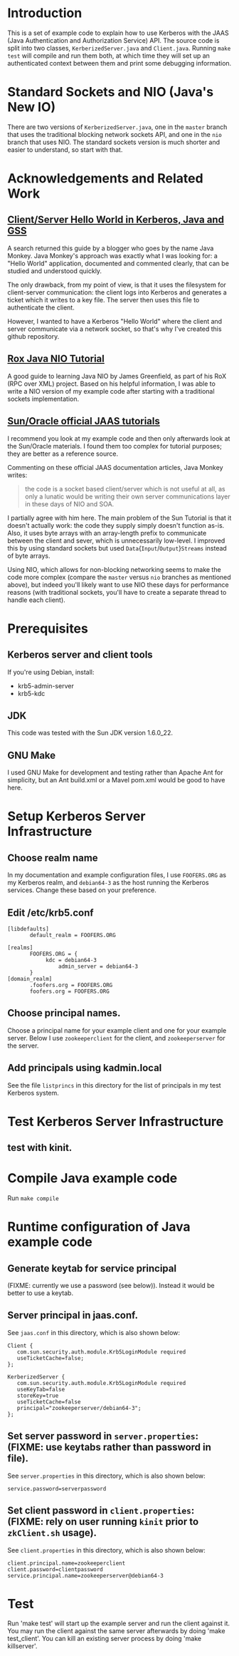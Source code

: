 # Introduction

This is a set of example code to explain how to use Kerberos with the
JAAS (Java Authentication and Authorization Service) API. The source
code is split into two classes, `KerberizedServer.java` and
`Client.java`. Running `make test` will compile and run them both, at
which time they will set up an authenticated context between them and
print some debugging information.

# Standard Sockets and NIO (Java's New IO)

There are two versions of `KerberizedServer.java`, one in the `master`
branch that uses the traditional blocking network sockets API, and one
in the `nio` branch that uses NIO. The standard sockets version is
much shorter and easier to understand, so start with that.

# Acknowledgements and Related Work

## [Client/Server Hello World in Kerberos, Java and GSS](http://thejavamonkey.blogspot.com/2008/04/clientserver-hello-world-in-kerberos.html)

A search returned this guide by a blogger who goes by the name Java
Monkey. Java Monkey's approach was exactly what I was looking for:
a "Hello World" application, documented and commented clearly, that
can be studied and understood quickly.

The only drawback, from my point of view, is that it uses the
filesystem for client-server communication: the client logs into
Kerberos and generates a ticket which it writes to a key file. The
server then uses this file to authenticate the client.

However, I wanted to have a Kerberos "Hello World" where the client
and server communicate via a network socket, so that's why I've
created this github repository.

## [Rox Java NIO Tutorial](http://rox-xmlrpc.sourceforge.net/niotut/)

A good guide to learning Java NIO by James Greenfield, as part of his
RoX (RPC over XML) project. Based on his helpful information, I was
able to write a NIO version of my example code after starting with a
traditional sockets implementation.

## [Sun/Oracle official JAAS tutorials](http://java.sun.com/j2se/1.5.0/docs/guide/security/jgss/tutorials/index.html)

I recommend you look at my example code and then only afterwards look
at the Sun/Oracle materials. I found them too complex for tutorial
purposes; they are better as a reference source.

Commenting on these official JAAS documentation articles, Java Monkey writes:

> the code is a socket based client/server which is not useful at all,
> as only a lunatic would be writing their own server communications
> layer in these days of NIO and SOA.

I partially agree with him here. The main problem of the Sun Tutorial
is that it doesn't actually work: the code they supply simply doesn't
function as-is. Also, it uses byte arrays with an array-length prefix
to communicate between the client and sever, which is unnecessarily
low-level. I improved this by using standard sockets but used
`Data`{`Input`/`Output`}`Streams` instead of byte arrays.

Using NIO, which allows for non-blocking networking seems to make the
code more complex (compare the `master` versus `nio` branches as
mentioned above), but indeed you'll likely want to use NIO these days
for performance reasons (with traditional sockets, you'll have to
create a separate thread to handle each client).

# Prerequisites

## Kerberos server and client tools

If you're using Debian, install:

* krb5-admin-server
* krb5-kdc

## JDK

This code was tested with the Sun JDK version 1.6.0_22.

## GNU Make

I used GNU Make for development and testing rather than Apache Ant for
simplicity, but an Ant build.xml or a Mavel pom.xml would be good to have here.

# Setup Kerberos Server Infrastructure

## Choose realm name

In my documentation and example configuration files, I use
`FOOFERS.ORG` as my Kerberos realm, and `debian64-3` as the host
running the Kerberos services. Change these based on your preference.

## Edit /etc/krb5.conf

    [libdefaults]
           default_realm = FOOFERS.ORG

    [realms]
           FOOFERS.ORG = {
       		    kdc = debian64-3
                    admin_server = debian64-3
           }
    [domain_realm]
           .foofers.org = FOOFERS.ORG
           foofers.org = FOOFERS.ORG

## Choose principal names.

Choose a principal name for your example client and one for your
example server. Below I use `zookeeperclient` for the client, and
`zookeeperserver` for the server.

## Add principals using kadmin.local 

See the file `listprincs` in this directory for the list of principals
in my test Kerberos system.

# Test Kerberos Server Infrastructure

## test with kinit.

# Compile Java example code

Run `make compile`

# Runtime configuration of Java example code

## Generate keytab for service principal

(FIXME: currently we use a password (see below)). Instead it would be better to use a keytab.

## Server principal in jaas.conf.

See `jaas.conf` in this directory, which is also shown below:

    Client {
       com.sun.security.auth.module.Krb5LoginModule required
       useTicketCache=false;
    };

    KerberizedServer {
       com.sun.security.auth.module.Krb5LoginModule required
       useKeyTab=false
       storeKey=true
       useTicketCache=false
       principal="zookeeperserver/debian64-3";
    };

## Set server password in `server.properties`: (FIXME: use keytabs rather than password in file).

See `server.properties` in this directory, which is also shown below:

    service.password=serverpassword

## Set client password in `client.properties`: (FIXME: rely on user running `kinit` prior to `zkClient.sh` usage).

See `client.properties` in this directory, which is also shown below:

    client.principal.name=zookeeperclient
    client.password=clientpassword
    service.principal.name=zookeeperserver@debian64-3

# Test

Run 'make test' will start up the example server and run the client
against it. You may run the client against the same server afterwards
by doing 'make test_client'. You can kill an existing server process
by doing 'make killserver'.
